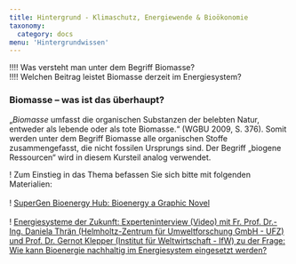 ```yaml
---
title: Hintergrund - Klimaschutz, Energiewende & Bioökonomie
taxonomy:
  category: docs
menu: 'Hintergrundwissen'
---
```


!!!! Was versteht man unter dem Begriff Biomasse? <br> 
!!!! Welchen Beitrag leistet Biomasse derzeit im Energiesystem?

### Biomasse – was ist das überhaupt?

„*Biomasse* umfasst die organischen Substanzen der belebten Natur, entweder als lebende oder als tote Biomasse.“ (WGBU 2009, S. 376). Somit werden unter dem Begriff Biomasse alle organischen Stoffe zusammengefasst, die nicht fossilen Ursprungs sind. Der Begriff „biogene Ressourcen“ wird in diesem Kursteil analog verwendet.

! Zum Einstieg in das Thema befassen Sie sich bitte mit folgenden Materialien: <br><br>
! [SuperGen Bioenergy Hub: Bioenergy a Graphic Novel](http://www.supergen-bioenergy.net/comic/) <br><br>
! [Energiesysteme der Zukunft: Experteninterview (Video) mit Fr. Prof. Dr.-Ing. Daniela Thrän (Helmholtz-Zentrum für Umweltforschung GmbH - UFZ) und Prof. Dr. Gernot Klepper (Institut für Weltwirtschaft - IfW) zu der Frage: Wie kann Bioenergie nachhaltig im Energiesystem eingesetzt werden?](https://energiesysteme-zukunft.de/presse/materialien/)
